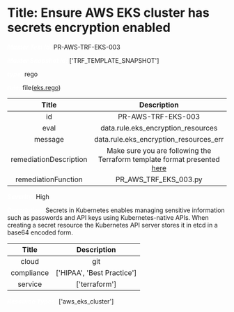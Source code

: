 



# Title: Ensure AWS EKS cluster has secrets encryption enabled


***<font color="white">Master Test Id:</font>*** PR-AWS-TRF-EKS-003

***<font color="white">Master Snapshot Id:</font>*** ['TRF_TEMPLATE_SNAPSHOT']

***<font color="white">type:</font>*** rego

***<font color="white">rule:</font>*** file([eks.rego])  
  
  
  
  

|Title|Description|
| :---: | :---: |
|id|PR-AWS-TRF-EKS-003|
|eval|data.rule.eks_encryption_resources|
|message|data.rule.eks_encryption_resources_err|
|remediationDescription|Make sure you are following the Terraform template format presented <a href='https://registry.terraform.io/providers/hashicorp/aws/latest/docs/resources/eks_cluster' target='_blank'>here</a>|
|remediationFunction|PR_AWS_TRF_EKS_003.py|


***<font color="white">Severity:</font>*** High

***<font color="white">Description:</font>*** Secrets in Kubernetes enables managing sensitive information such as passwords and API keys using Kubernetes-native APIs. When creating a secret resource the Kubernetes API server stores it in etcd in a base64 encoded form.  
  
  

|Title|Description|
| :---: | :---: |
|cloud|git|
|compliance|['HIPAA', 'Best Practice']|
|service|['terraform']|


***<font color="white">Resource Types:</font>*** ['aws_eks_cluster']


[eks.rego]: https://github.com/prancer-io/prancer-compliance-test/tree/master/aws/terraform/eks.rego
